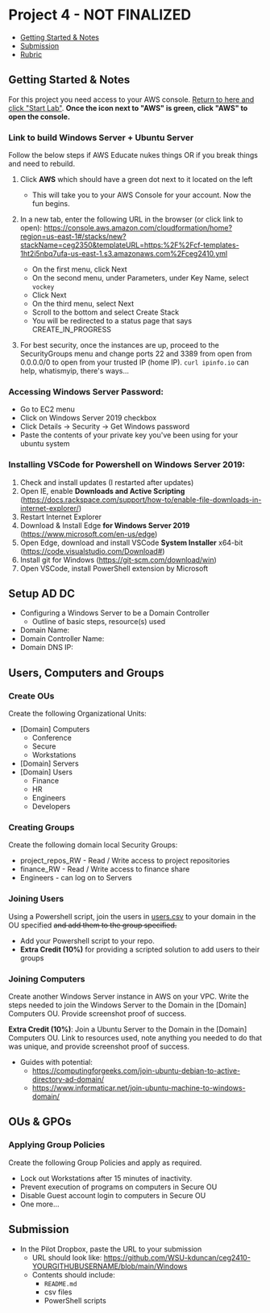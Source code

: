# Project 4 - NOT FINALIZED

- [Getting Started & Notes](#getting-started--notes)
- [Submission](#submission)
- [Rubric](Rubric.md)

## Getting Started & Notes

For this project you need access to your AWS console. [Return to here and click "Start Lab"](https://awsacademy.instructure.com/courses/13276/modules/items/1137826). **Once the icon next to "AWS" is green, click "AWS" to open the console.**

### Link to build Windows Server + Ubuntu Server

Follow the below steps if AWS Educate nukes things OR if you break things and need to rebuild.

1. Click **AWS** which should have a green dot next to it located on the left
   - This will take you to your AWS Console for your account. Now the fun begins.
2. In a new tab, enter the following URL in the browser (or click link to open): https://console.aws.amazon.com/cloudformation/home?region=us-east-1#/stacks/new?stackName=ceg2350&templateURL=https:%2F%2Fcf-templates-1ht2i5nbq7ufa-us-east-1.s3.amazonaws.com%2Fceg2410.yml

   - On the first menu, click Next
   - On the second menu, under Parameters, under Key Name, select `vockey`
   - Click Next
   - On the third menu, select Next
   - Scroll to the bottom and select Create Stack
   - You will be redirected to a status page that says CREATE_IN_PROGRESS

3. For best security, once the instances are up, proceed to the SecurityGroups menu and change ports 22 and 3389 from open from 0.0.0.0/0 to open from your trusted IP (home IP). `curl ipinfo.io` can help, whatismyip, there's ways...

### Accessing Windows Server Password:

- Go to EC2 menu
- Click on Windows Server 2019 checkbox
- Click Details -> Security -> Get Windows password
- Paste the contents of your private key you've been using for your ubuntu system

### Installing VSCode for Powershell on Windows Server 2019:

1. Check and install updates (I restarted after updates)
2. Open IE, enable **Downloads and Active Scripting** (https://docs.rackspace.com/support/how-to/enable-file-downloads-in-internet-explorer/)
3. Restart Internet Explorer
4. Download & Install Edge **for Windows Server 2019** (https://www.microsoft.com/en-us/edge)
5. Open Edge, download and install VSCode **System Installer** x64-bit (https://code.visualstudio.com/Download#)
6. Install git for Windows (https://git-scm.com/download/win)
7. Open VSCode, install PowerShell extension by Microsoft

## Setup AD DC

- Configuring a Windows Server to be a Domain Controller
  - Outline of basic steps, resource(s) used
- Domain Name:
- Domain Controller Name:
- Domain DNS IP:

## Users, Computers and Groups

### Create OUs

Create the following Organizational Units:

- [Domain] Computers
  - Conference
  - Secure
  - Workstations
- [Domain] Servers
- [Domain] Users
  - Finance
  - HR
  - Engineers
  - Developers

### Creating Groups

Create the following domain local Security Groups:

- project_repos_RW - Read / Write access to project repositories
- finance_RW - Read / Write access to finance share
- Engineers - can log on to Servers

### Joining Users

Using a Powershell script, join the users in [users.csv](users.csv) to your domain in the OU specified ~~and add them to the group specified.~~

- Add your Powershell script to your repo.
- **Extra Credit (10%)** for providing a scripted solution to add users to their groups

### Joining Computers

Create another Windows Server instance in AWS on your VPC. Write the steps needed to join the Windows Server to the Domain in the [Domain] Computers OU. Provide screenshot proof of success.

**Extra Credit (10%)**: Join a Ubuntu Server to the Domain in the [Domain] Computers OU. Link to resources used, note anything you needed to do that was unique, and provide screenshot proof of success.

- Guides with potential:
  - https://computingforgeeks.com/join-ubuntu-debian-to-active-directory-ad-domain/
  - https://www.informaticar.net/join-ubuntu-machine-to-windows-domain/

## OUs & GPOs

### Applying Group Policies

Create the following Group Policies and apply as required.

- Lock out Workstations after 15 minutes of inactivity.
- Prevent execution of programs on computers in Secure OU
- Disable Guest account login to computers in Secure OU
- One more...

## Submission

- In the Pilot Dropbox, paste the URL to your submission
  - URL should look like: https://github.com/WSU-kduncan/ceg2410-YOURGITHUBUSERNAME/blob/main/Windows
  - Contents should include:
    - `README.md`
    - csv files
    - PowerShell scripts
